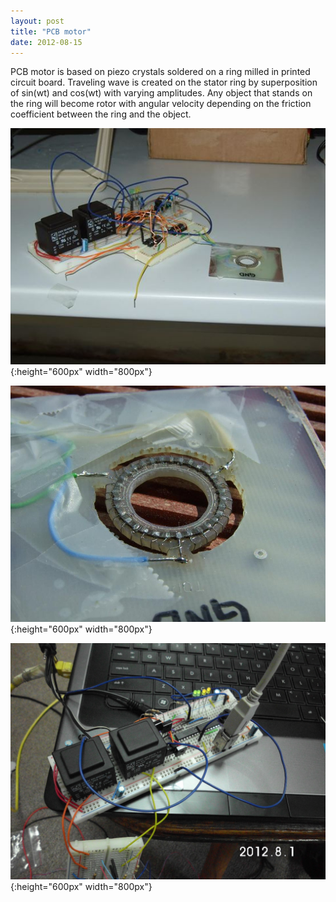 ```yaml
---
layout: post
title: "PCB motor"
date: 2012-08-15
---
```


PCB motor is based on piezo crystals soldered on a ring milled in printed circuit board. Traveling wave is created on the stator ring by superposition of sin(wt) and cos(wt) with varying amplitudes. Any object that stands on the ring will become rotor with angular velocity depending on the friction coefficient between the ring and the object.

![Alt text](/assets/pcbmotor1.jpg "PCB motor wired to the controller"){:height="600px" width="800px"}

![Alt text](/assets/pcbmotor2.jpg "PCB motor"){:height="600px" width="800px"}

![Alt text](/assets/pcbmotor3.jpg "Motor controller"){:height="600px" width="800px"}

